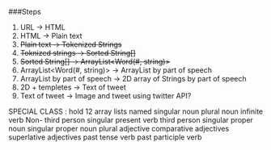 ###Steps
1. URL -> HTML
2. HTML -> Plain text
3. ~~Plain text -> Tokenized Strings~~
4. ~~Toknized strings -> Sorted String[]~~
5. ~~Sorted String[] -> ArrayList<Word(#, string)>~~
6. ArrayList<Word(#, string)> -> ArrayList<Word> by part of speech
7. ArrayList<Word> by part of speech -> 2D array of Strings by part of speech
8. 2D + templetes -> Text of tweet
9. Text of tweet -> Image and tweet using twitter API?

SPECIAL CLASS : hold 12 array lists named
singular noun
plural noun
infinite verb
Non- third person singular present
verb third person singular
proper noun singular
proper noun plural
adjective
comparative adjectives
superlative adjectives
past tense verb
past participle verb